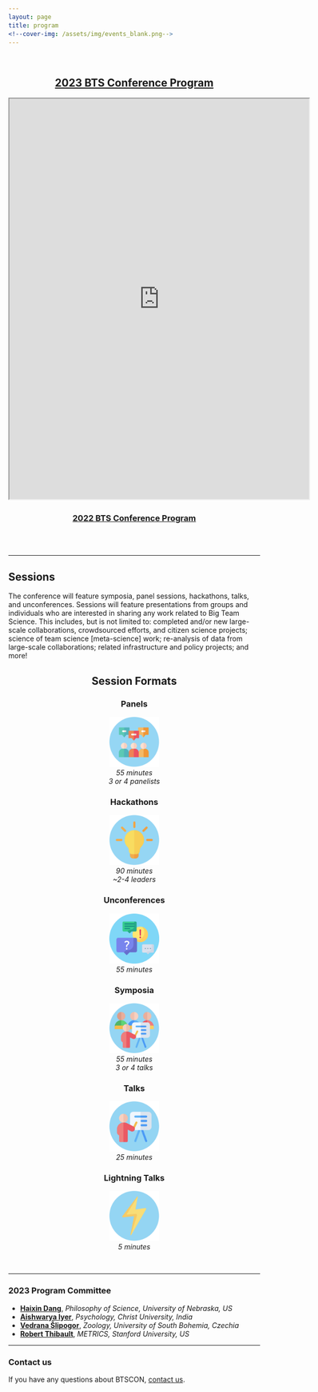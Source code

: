 ```yaml
---
layout: page
title: program
<!--cover-img: /assets/img/events_blank.png-->
---
```



<br>

<h2 align="center"><a href="https://docs.google.com/document/d/1oaoYdM5wclx9PRBcThPSmPXMQvmGHZB2qbF-h7c_vok/edit?usp=sharing" target="blank">2023 BTS Conference Program</a></h2>

<iframe src="https://docs.google.com/document/d/e/2PACX-1vRjEo4C0ED_1zqmipc2BnWZPFU-kaEL6YbXhkuehNbuQEhp4g8ue394QZLJb6hx0znx0tolHuSXmOCT/pub?embedded=true" width="600"" height="800"></iframe>

<br>

<section>
<h3 align="center"><a href="https://docs.google.com/document/d/17m6t7or53uvFErIW_WHvegwlwV2Cq_rvG5ny-4cBkpM/edit?usp=sharing" target="blank">2022 BTS Conference Program</a></h3>

<br>

<!--
<h4 align="center"><i>Note:</i> The live conference schedule with links to sessions has been provided to conference registrants via email. To access the live schedule, <a href="https://opencollective.com/psysciacc/events/test-event-23392c94/contribute/registration-2022-big-team-science-conference-40278">REGISTER NOW</a></h4>
-->

</section>

<br>

***

## Sessions

The conference will feature symposia, panel sessions, hackathons, talks, and unconferences. Sessions will feature presentations from groups and individuals who are interested in sharing any work related to Big Team Science. This includes, but is not limited to: completed and/or new large-scale collaborations, crowdsourced efforts, and citizen science projects; science of team science [meta-science] work; re-analysis of data from large-scale collaborations; related infrastructure and policy projects; and more!

<section>
  <div class="container">
    <div class="row justify-content-around">
      <div align="center">
        <h2>Session Formats</h2>
      </div>
    </div>
    <div class="row justify-content-around">
      <div class="col-sm-4 col-xs-6" align="center">
        <h3>Panels</h3>
        <img src="/assets/img/panel.png" alt="panel" width="100" height="100"><br>
        <i>55 minutes</i><br>
        <i>3 or 4 panelists</i><br>
      </div>
      <div class="col-sm-4 col-xs-6" align="center">
        <h3>Hackathons</h3>
        <img src="/assets/img/hackathon.png" alt="hackathon" width="100" height="100"><br>
        <i>90 minutes</i><br>
        <i>~2-4 leaders</i><br>
      </div>
      <div class="col-sm-4 col-xs-6" align="center">
        <h3>Unconferences</h3>
        <img src="/assets/img/unconference.png" alt="unconferences" width="100" height="100"><br>
        <i>55 minutes</i><br> 
      </div>
    </div>
    <div class="row justify-content-around">
      <div class="col-sm-4 col-xs-6" align="center">
        <h3>Symposia</h3>
        <img src="/assets/img/symposium.png" alt="symposium" width="100" height="100"><br>
        <i>55 minutes</i><br>
        <i>3 or 4 talks</i> <br>
      </div>
      <div class="col-sm-4 col-xs-6" align="center">
        <h3>Talks</h3>
        <img src="/assets/img/talk.png" alt="talk" width="100" height="100"><br>
        <i>25 minutes</i><br> 
      </div>
      <div class="col-sm-4 col-xs-6" align="center">
        <h3>Lightning Talks</h3>
        <img src="/assets/img/lightning.png" alt="lightning talk" width="100" height="100"><br>
        <i>5 minutes</i><br> 
      </div>
    </div>
    <div class="col-sm-12">
        <p>   </p>
    </div>
  </div>
</section> 

<br>

***

### 2023 Program Committee
* [**Haixin Dang**](http://www.haixindang.com/), *Philosophy of Science, University of Nebraska, US*
* [**Aishwarya Iyer**](https://scholar.google.com/citations?user=zkHndXUAAAAJ&hl=en), *Psychology, Christ University, India*
* [**Vedrana Šlipogor**](https://zoo.prf.jcu.cz/index.php/staff-item/slipogor-vedrana/?lang=en), *Zoology, University of South Bohemia, Czechia*
* [**Robert Thibault**](https://metrics.stanford.edu/people/robert-thibault), *METRICS, Stanford University, US*

***

### Contact us
If you have any questions about BTSCON, [contact us](mailto:bigteamscienceconference@gmail.com).

<br>
<br>

